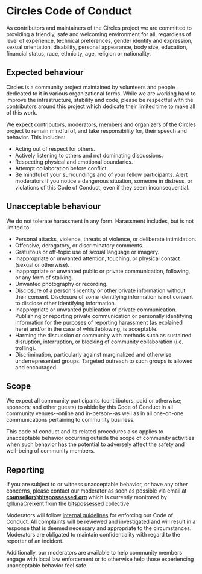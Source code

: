 # Circles Code of Conduct

As contributors and maintainers of the Circles project we are committed to providing a friendly, safe and welcoming environment for all, regardless of level of experience, technical preferences, gender identity and expression, sexual orientation, disability, personal appearance, body size, education, financial status, race, ethnicity, age, religion or nationality.

## Expected behaviour

Circles is a community project maintained by volunteers and people dedicated to it in various organizational forms. While we are working hard to improve the infrastructure, stability and code, please be respectful with the contributors around this project which dedicate their limited time to make all of this work.

We expect contributors, moderators, members and organizers of the Circles project to remain mindful of, and take responsibility for, their speech and behavior. This includes:

* Acting out of respect for others.
* Actively listening to others and not dominating discussions.
* Respecting physical and emotional boundaries.
* Attempt collaboration before conflict.
* Be mindful of your surroundings and of your fellow participants. Alert moderators if you notice a dangerous situation, someone in distress, or violations of this Code of Conduct, even if they seem inconsequential.

## Unacceptable behaviour

We do not tolerate harassment in any form. Harassment includes, but is not limited to:

* Personal attacks, violence, threats of violence, or deliberate intimidation.
* Offensive, derogatory, or discriminatory comments.
* Gratuitous or off-topic use of sexual language or imagery.
* Inappropriate or unwanted attention, touching, or physical contact (sexual or otherwise).
* Inappropriate or unwanted public or private communication, following, or any form of stalking.
* Unwanted photography or recording.
* Disclosure of a person's identity or other private information without their consent. Disclosure of some identifying information is not consent to disclose other identifying information.
* Inappropriate or unwanted publication of private communication. Publishing or reporting private communication or personally identifying information for the purposes of reporting harassment (as explained here) and/or in the case of whistleblowing, is acceptable.
* Harming the discussion or community with methods such as sustained disruption, interruption, or blocking of community collaboration (i.e. trolling).
* Discrimination, particularly against marginalized and otherwise underrepresented groups. Targeted outreach to such groups is allowed and encouraged.

## Scope

We expect all community participants (contributors, paid or otherwise; sponsors; and other guests) to abide by this Code of Conduct in all community venues--online and in-person--as well as in all one-on-one communications pertaining to community business.

This code of conduct and its related procedures also applies to unacceptable behavior occurring outside the scope of community activities when such behavior has the potential to adversely affect the safety and well-being of community members.

## Reporting

If you are subject to or witness unacceptable behavior, or have any other concerns, please contact our moderator as soon as possible via email at **counsellor@bitspossessed.org** which is currently monitored by [@llunaCreixent](https://github.com/llunaCreixent) from the [bitspossessed](https://bitspossessed.org/) collective.

Moderators will follow [internal guidelines](https://geekfeminism.wikia.org/wiki/Conference_anti-harassment/Responding_to_reports) for enforcing our Code of Conduct. All complaints will be reviewed and investigated and will result in a response that is deemed necessary and appropriate to the circumstances. Moderators are obligated to maintain confidentiality with regard to the reporter of an incident.

Additionally, our moderators are available to help community members engage with local law enforcement or to otherwise help those experiencing unacceptable behavior feel safe.
